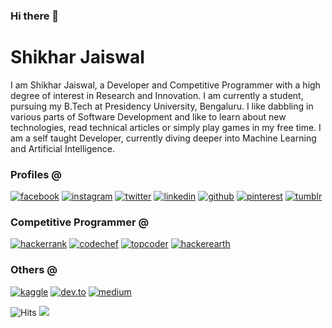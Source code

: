 ### Hi there 👋


# Shikhar Jaiswal

I am Shikhar Jaiswal, a Developer and Competitive Programmer with a high degree of interest in Research and Innovation. I am currently a student, pursuing my B.Tech at Presidency University, Bengaluru. I like dabbling in various parts of Software Development and like to learn about new technologies, read technical articles or simply play games in my free time. I am a self taught Developer, currently diving deeper into Machine Learning and Artificial Intelligence.

### Profiles @
<!-- display the social media buttons in your README -->
[![facebook](https://github.com/shikhar1020jais1/Git-Social/blob/master/Icons/Facebook.png (Facebook))][1]
[![instagram](https://github.com/shikhar1020jais1/Git-Social/blob/master/Icons/Instagram.png (Instagram))][2]
[![twitter](https://github.com/shikhar1020jais1/Git-Social/blob/master/Icons/Twitter.png (Twitter))][3]
[![linkedin](https://github.com/shikhar1020jais1/Git-Social/blob/master/Icons/LinkedIn.png (LinkedIn))][4]
[![github](https://github.com/shikhar1020jais1/Git-Social/blob/master/Icons/Github.png (Github))][5]
[![pinterest](https://github.com/shikhar1020jais1/Git-Social/blob/master/Icons/pinterest.png (Pinterest))][6]
[![tumblr](https://github.com/shikhar1020jais1/Git-Social/blob/master/Icons/tumblr.png (Tumblr))][7]

[1]: https://www.facebook.com/shikhar.jai1
[2]: https://www.instagram.com/_shikhar_jais
[3]: https://www.twitter.com/_shikhar_jais
[4]: https://www.github.com/shikhar1020jais1
[5]: https://www.linkedin.com/in/shikhar1020jais
[6]: https://in.pinterest.com/shikhar1020jais
[7]: https://shikhar-jais.tumblr.com

### Competitive Programmer @
[![hackerrank](https://github.com/shikhar1020jais1/Git-Social/blob/master/Icons/Hackerrank.png (Hackerrank))][8]
[![codechef](https://github.com/shikhar1020jais1/Git-Social/blob/master/Icons/Codechef.png (Codechef))][9]
[![topcoder](https://github.com/shikhar1020jais1/Git-Social/blob/master/Icons/Topcoder.png (Topcoder))][10]
[![hackerearth](https://github.com/shikhar1020jais1/Git-Social/blob/master/Icons/hackerearth.png (HackerEarth))][11]

[8]: https://hackerrank.com/shikhar1020jais1
[9]: https://codechef.com/users/shikhar_jais
[10]: https://topcoder.com/members/shikhar1020jais
[11]: https://hackerearth.com/@shikhar381

### Others @
[![kaggle](https://github.com/shikhar1020jais1/Git-Social/blob/master/Icons/Kaggle.png (Kaggle))][12]
[![dev.to](https://github.com/shikhar1020jais1/Git-Social/blob/master/Icons/Dev.to.png (dev.to))][13]
[![medium](https://github.com/shikhar1020jais1/Git-Social/blob/master/Icons/Medium.png (Medium))][14]

[12]: https://kaggle.com/shikhar1020jais
[13]: https://dev.to/shikhar1020jais1
[14]: https://medium.com/@shikhar1020jais1



<img src="https://hitcounter.pythonanywhere.com/count/tag.svg?url=https%3A%2F%2Fgithub.com%2Fshikhar1020jais1%2Fhit-counter" alt="Hits">

<img src="https://github-readme-stats.vercel.app/api/top-langs/?username=shikhar1020jais1&layout=compact&hide=html" />

